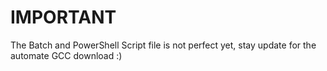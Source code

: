 # IMPORTANT

The Batch and PowerShell Script file is not perfect yet, stay update for the automate GCC download :)
